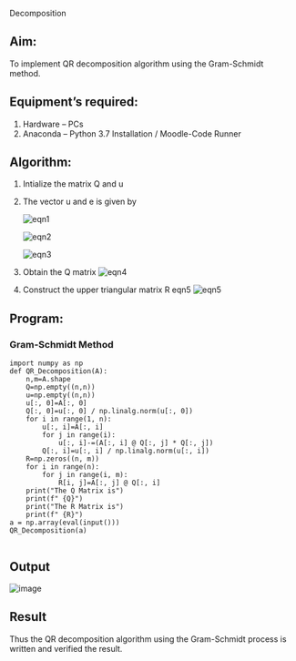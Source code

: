 Decomposition
## Aim:
To implement QR decomposition algorithm using the Gram-Schmidt method.
## Equipment’s required:
1.	Hardware – PCs
2.	Anaconda – Python 3.7 Installation / Moodle-Code Runner
## Algorithm:

1. Intialize the matrix Q and u
2. The vector u and e is given by

   ![eqn1](./ex4.jpg)

   ![eqn2](./ex6.jpg)

   ![eqn3](./ex3.jpg)

3. Obtain the Q matrix
![eqn4](./ex1.jpg)
4. Construct the upper triangular matrix R eqn5
![eqn5](./ex2.jpg)


## Program:
### Gram-Schmidt Method
```
import numpy as np
def QR_Decomposition(A):
    n,m=A.shape
    Q=np.empty((n,n))
    u=np.empty((n,n))
    u[:, 0]=A[:, 0]
    Q[:, 0]=u[:, 0] / np.linalg.norm(u[:, 0])
    for i in range(1, n):
        u[:, i]=A[:, i]
        for j in range(i):
            u[:, i]-=(A[:, i] @ Q[:, j] * Q[:, j])
        Q[:, i]=u[:, i] / np.linalg.norm(u[:, i])
    R=np.zeros((n, m))
    for i in range(n):
        for j in range(i, m):
            R[i, j]=A[:, j] @ Q[:, i]
    print("The Q Matrix is")
    print(f" {Q}")
    print("The R Matrix is")
    print(f" {R}")
a = np.array(eval(input()))
QR_Decomposition(a)


```

## Output

![image](https://github.com/user-attachments/assets/55450e39-8d10-4f8a-8d61-3f6a11235856)


## Result
Thus the QR decomposition algorithm using the Gram-Schmidt process is written and verified the result.
